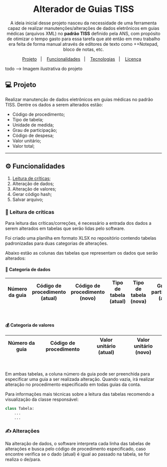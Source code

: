 <h1 align="center">Alterador de Guias TISS</h1>

<p align="center">A ideia inicial desse projeto nasceu da necessidade de uma ferramenta capaz de realizar manutenções/alterações de 
dados eletrônicos em guias médicas (arquivos XML) no <b>padrão TISS</b> definido pela ANS, com propósito 
de otimizar o tempo gasto para essa tarefa que até então em meu trabalho era feita de forma manual através de editores de texto como 
++Notepad, bloco de notas, etc.</p>

<p align="center">
    <a href="#-projeto">Projeto</a>&nbsp;&nbsp;&nbsp;|&nbsp;&nbsp;&nbsp;
    <a href="#-funcionalidades">Funcionalidades</a>&nbsp;&nbsp;&nbsp;|&nbsp;&nbsp;&nbsp;
    <a href="#-tecnologias">Tecnologias</a>&nbsp;&nbsp;&nbsp;|&nbsp;&nbsp;&nbsp;
    <a href="#-licença">Licença</a>&nbsp;&nbsp;&nbsp;
</p>

todo --> Imagem ilustrativa do projeto

## 💻 Projeto

Realizar manutenção de dados eletrônicos em guias médicas no padrão TISS. Dentre os dados a serem
alterados estão:

* Código de procedimento;
* Tipo de tabela;
* Unidade de medida;
* Grau de participação;
* Código de despesa;
* Valor unitário;
* Valor total;

---

## ⚙ Funcionalidades

1. <a href="#-leitura-de-críticas">Leitura de críticas;</a>
2. <a>Alteração de dados;</a>
3. <a>Alteração de valores;</a>
4. <a>Gerar código hash;</a>
5. <a>Salvar arquivo;</a>

### 📖 Leitura de críticas

Para leitura das críticas/correções, é necessário a entrada dos dados a serem alterados em tabelas
que serão lidas pelo software.

Foi criado uma <a>planilha em formato XLSX</a> no repositório contendo tabelas padronizadas 
para duas categorias de alterações.

Abaixo estão as colunas das tabelas que representam os dados que serão alterados:

#### 🎲 Categoria de dados

| Número da guia | Código de procedimento (atual) | Código de procedimento (novo) | Tipo de tabela (atual) | Tipo de tabela (nova) | Grau de participação (atual) | Grau de participação (novo) | Código de despesa (atual) | Código de despesa (novo) | Unidade de Medida (atual) | Unidade de Medida (novo) |
|----------------|--------------------------------|-------------------------------|------------------------|-----------------------|------------------------------|-----------------------------|---------------------------|--------------------------|---------------------------|--------------------------|

<br>

#### 💰 Categoria de valores

| Número da guia | Código de procedimento | Valor unitário (atual) | Valor unitário (novo) |
|----------------|------------------------|------------------------|-----------------------|

<br>

Em ambas tabelas, a coluna número da guia pode ser preenchida para especificar uma guia a ser realizada alteração.
Quando vazia, irá realizar alteração no procedimento especificado em todas guias da conta.

Para informações mais técnicas sobre a leitura das tabelas recomendo a visualização da classe responsável:

```Python
class Tabela:
    ...
    ...
```

### ✍ Alterações

Na alteração de dados, o software interpreta cada linha das tabelas de alterações e busca pelo código de procedimento
especificado, caso encontre verifica se o dado (atual) é igual ao passado na tabela, se for realiza o de/para.







